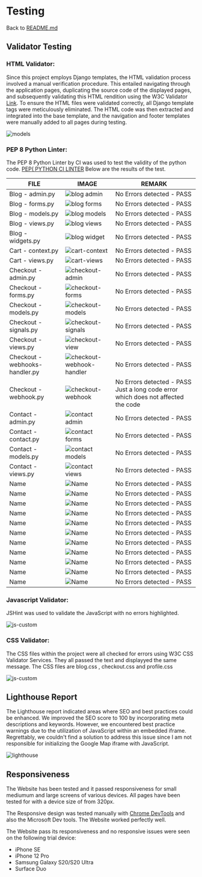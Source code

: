 # Testing

Back to [README.md](README.md)

## Validator Testing

### HTML Validator:

Since this project employs Django templates, the HTML validation process involved a manual verification procedure. This entailed navigating through the application pages, duplicating the source code of the displayed pages, and subsequently validating this HTML rendition using the W3C Validator [Link](https://validator.w3.org/). To ensure the HTML files were validated correctly, all Django template tags were meticulously eliminated. The HTML code was then extracted and integrated into the base template, and the navigation and footer templates were manually added to all pages during testing.

![models](docs/testing/html-valid.jpg)

### PEP 8 Python Linter:

The PEP 8 Python Linter by CI was used to test the validity of the python code. [PEP( PYTHON CI LINTER](https://pep8ci.herokuapp.com/) Below are the results of the test.

| FILE | IMAGE | REMARK |
| --- | --- | --- |
| Blog - admin.py | ![blog admin](docs/testing/blog.admin.png) | No Errors detected - PASS |
| Blog - forms.py | ![blog forms](docs/testing/blog.forms.png) | No Errors detected - PASS |
| Blog - models.py | ![blog models](docs/testing/blog.model.png) | No Errors detected - PASS |
| Blog - views.py | ![blog views](docs/testing/blog.views.png) | No Errors detected - PASS |
| Blog - widgets.py | ![blog widget](docs/testing/blog.widgets.png) | No Errors detected - PASS |
| Cart - context.py | ![cart-context](docs/testing/cart.context.png) | No Errors detected - PASS |
| Cart - views.py | ![cart-views](docs/testing/cart.view.png) | No Errors detected - PASS |
| Checkout - admin.py | ![checkout-admin](docs/testing/co.admin.png) | No Errors detected - PASS |
| Checkout - forms.py | ![checkout-forms](docs/testing/co.forms.png) | No Errors detected - PASS |
| Checkout - models.py | ![checkout-models](docs/testing/co.models.png) | No Errors detected - PASS |
| Checkout - signals.py | ![checkout-signals](docs/testing/co.signals.png) | No Errors detected - PASS |
| Checkout - views.py | ![checkout-view](docs/testing/co.views.png) | No Errors detected - PASS |
| Checkout - webhooks-handler.py | ![checkout-webhook-handler](docs/testing/co.webhook-handler.png) | No Errors detected - PASS |
| Checkout - webhook.py | ![checkout-webhook](docs/testing/co.webhook.py.png) | No Errors detected - PASS Just a long code error which does not affected the code |
| Contact - admin.py | ![contact admin](docs/testing/contact.admin.png) | No Errors detected - PASS |
| Contact - contact.py | ![contact forms](docs/testing/contact.forms.png) | No Errors detected - PASS |
| Contact - models.py | ![contact models](docs/testing/contact.models.png) | No Errors detected - PASS |
| Contact - views.py | ![contact views](docs/testing/contact.views.png) | No Errors detected - PASS |
| Name | ![Name]() | No Errors detected - PASS |
| Name | ![Name]() | No Errors detected - PASS |
| Name | ![Name]() | No Errors detected - PASS |
| Name | ![Name]() | No Errors detected - PASS |
| Name | ![Name]() | No Errors detected - PASS |
| Name | ![Name]() | No Errors detected - PASS |
| Name | ![Name]() | No Errors detected - PASS |
| Name | ![Name]() | No Errors detected - PASS |
| Name | ![Name]() | No Errors detected - PASS |
| Name | ![Name]() | No Errors detected - PASS |
| Name | ![Name]() | No Errors detected - PASS |

### Javascript Validator:

JSHint was used to validate the JavaScript with no errors highlighted.

![js-custom](docs/testing/js-custom.jpg)

### CSS Validator:

The CSS files within the project were all checked for errors using W3C CSS Validator Services. They all passed the text and displayyed the same message. The CSS files are blog.css , checkout.css and profile.css

![js-custom](docs/testing/css-validator.jpg)

## Lighthouse Report

The Lighthouse report indicated areas where SEO and best practices could be enhanced. We improved the SEO score to 100 by incorporating meta descriptions and keywords. However, we encountered best practice warnings due to the utilization of JavaScript within an embedded iframe. Regrettably, we couldn't find a solution to address this issue since I am not responsible for initializing the Google Map iframe with JavaScript.

![lighthouse](docs/testing/lighthouse.jpg)

## Responsiveness

The Website has been tested and it passed responsiveness for small mediumum and large screens of various devices. All pages have been tested for with a device size of from 320px.

The Responsive design was tested manually with [Chrome DevTools](https://developer.chrome.com/docs/devtools/) and also the Microsoft Dev tools. The Website worked perfectly well.

The Website pass its responsiveness and no responsive issues were seen on the following trial device:

- iPhone SE
- iPhone 12 Pro
- Samsung Galaxy S20/S20 Ultra
- Surface Duo